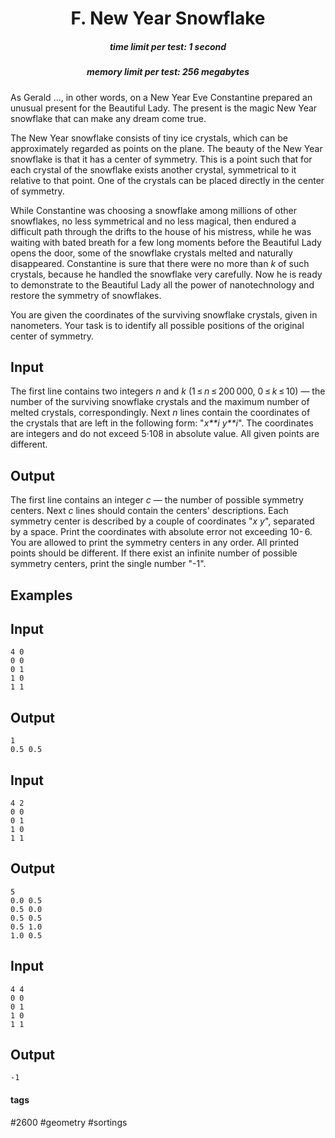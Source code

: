 <h1 style='text-align: center;'> F. New Year Snowflake</h1>

<h5 style='text-align: center;'>time limit per test: 1 second</h5>
<h5 style='text-align: center;'>memory limit per test: 256 megabytes</h5>

As Gerald ..., in other words, on a New Year Eve Constantine prepared an unusual present for the Beautiful Lady. The present is the magic New Year snowflake that can make any dream come true.

The New Year snowflake consists of tiny ice crystals, which can be approximately regarded as points on the plane. The beauty of the New Year snowflake is that it has a center of symmetry. This is a point such that for each crystal of the snowflake exists another crystal, symmetrical to it relative to that point. One of the crystals can be placed directly in the center of symmetry.

While Constantine was choosing a snowflake among millions of other snowflakes, no less symmetrical and no less magical, then endured a difficult path through the drifts to the house of his mistress, while he was waiting with bated breath for a few long moments before the Beautiful Lady opens the door, some of the snowflake crystals melted and naturally disappeared. Constantine is sure that there were no more than *k* of such crystals, because he handled the snowflake very carefully. Now he is ready to demonstrate to the Beautiful Lady all the power of nanotechnology and restore the symmetry of snowflakes.

You are given the coordinates of the surviving snowflake crystals, given in nanometers. Your task is to identify all possible positions of the original center of symmetry.

## Input

The first line contains two integers *n* and *k* (1 ≤ *n* ≤ 200 000, 0 ≤ *k* ≤ 10) — the number of the surviving snowflake crystals and the maximum number of melted crystals, correspondingly. Next *n* lines contain the coordinates of the crystals that are left in the following form: "*x**i* *y**i*". The coordinates are integers and do not exceed 5·108 in absolute value. All given points are different.

## Output

The first line contains an integer *c* — the number of possible symmetry centers. Next *c* lines should contain the centers' descriptions. Each symmetry center is described by a couple of coordinates "*x* *y*", separated by a space. Print the coordinates with absolute error not exceeding 10- 6. You are allowed to print the symmetry centers in any order. All printed points should be different. If there exist an infinite number of possible symmetry centers, print the single number "-1".

## Examples

## Input


```
4 0  
0 0  
0 1  
1 0  
1 1  

```
## Output


```
1  
0.5 0.5  

```
## Input


```
4 2  
0 0  
0 1  
1 0  
1 1  

```
## Output


```
5  
0.0 0.5  
0.5 0.0  
0.5 0.5  
0.5 1.0  
1.0 0.5  

```
## Input


```
4 4  
0 0  
0 1  
1 0  
1 1  

```
## Output


```
-1  

```


#### tags 

#2600 #geometry #sortings 